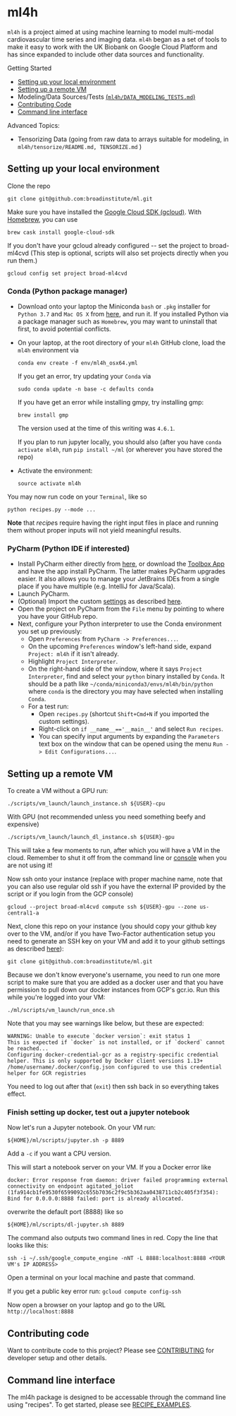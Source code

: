 # ml4h
`ml4h` is a project aimed at using machine learning to model multi-modal cardiovascular
time series and imaging data. `ml4h` began as a set of tools to make it easy to work
with the UK Biobank on Google Cloud Platform and has since expanded to include other data sources
and functionality.   


Getting Started
* [Setting up your local environment](#setting-up-your-local-environment)
* [Setting up a remote VM](#setting-up-a-remote-vm)
* Modeling/Data Sources/Tests [(`ml4h/DATA_MODELING_TESTS.md`)](ml4h/DATA_MODELING_TESTS.md)
* [Contributing Code](#contributing-code)
* [Command line interface](#command-line-interface)

Advanced Topics:
* Tensorizing Data (going from raw data to arrays suitable for modeling, in `ml4h/tensorize/README.md, TENSORIZE.md` )

## Setting up your local environment

Clone the repo
```
git clone git@github.com:broadinstitute/ml.git
```
Make sure you have installed the [Google Cloud SDK (gcloud)](https://cloud.google.com/sdk/docs/downloads-interactive). With [Homebrew](https://brew.sh/), you can use
```
brew cask install google-cloud-sdk
```

If you don't have your gcloud already configured -- set the project to broad-ml4cvd (This step is optional, scripts will also set projects directly when you run them.)

```gcloud config set project broad-ml4cvd```


### Conda (Python package manager)
* Download onto your laptop the Miniconda `bash` or `.pkg` installer for `Python 3.7` and `Mac OS X`
from [here](https://conda.io/en/latest/miniconda.html), and run it. If you installed Python via a package manager
such as `Homebrew`, you may want to uninstall that first, to avoid potential conflicts.
* On your laptop, at the root directory of your `ml4h` GitHub clone, load the `ml4h` environment via
    ```
    conda env create -f env/ml4h_osx64.yml
    ```
    If you get an error, try updating your `Conda` via
    ```
    sudo conda update -n base -c defaults conda
    ```
    If you have get an error while installing gmpy, try installing gmp:
    ```
    brew install gmp
    ```
    The version used at the time of this writing was `4.6.1`.

    If you plan to run jupyter locally, you should also (after you have `conda activate ml4h`, run `pip install ~/ml` (or wherever you have stored the repo)
* Activate the environment:
    ```
    source activate ml4h
    ```
You may now run code on your `Terminal`, like so
```
python recipes.py --mode ...
```
**Note** that *recipe*s require having the right input files in place and running them without proper inputs will not
yield meaningful results.   

### PyCharm (Python IDE if interested)
* Install PyCharm either directly from [here](https://www.jetbrains.com/pycharm/download/#section=mac), or download
the [Toolbox App](https://www.jetbrains.com/toolbox/app/) and have the app install PyCharm. The latter makes
PyCharm upgrades easier. It also allows you to manage your JetBrains IDEs from a single place if you have multiple
(e.g. IntelliJ for Java/Scala).
* Launch PyCharm.
* (Optional) Import the custom [settings](https://drive.google.com/open?id=1YvNVgVEH-rzsCJtrJ0mCi1nyAxG8Xync) as
described [here](https://www.jetbrains.com/help/pycharm/exporting-and-importing-settings.html).
* Open the project on PyCharm from the `File` menu by pointing to where you have your GitHub repo.
* Next, configure your Python interpreter to use the Conda environment you set up previously:
    * Open `Preferences` from `PyCharm -> Preferences...`.
    * On the upcoming `Preferences` window's left-hand side, expand `Project: ml4h` if it isn't already.
    * Highlight `Project Interpreter`.
    * On the right-hand side of the window, where it says `Project Interpreter`, find and select your `python`
    binary installed by `Conda`. It should be a path like `~/conda/miniconda3/envs/ml4h/bin/python` where `conda`
    is the directory you may have selected when installing `Conda`.
    * For a test run:
        * Open `recipes.py` (shortcut `Shift+Cmd+N` if you imported the custom settings).
        * Right-click on `if __name__=='__main__'` and select `Run recipes`.
        * You can specify input arguments by expanding the `Parameters` text box on the window
         that can be opened using the menu `Run -> Edit Configurations...`.    

## Setting up a remote VM
To create a VM without a GPU run:
```
./scripts/vm_launch/launch_instance.sh ${USER}-cpu
```
With GPU (not recommended unless you need something beefy and expensive)
```
./scripts/vm_launch/launch_dl_instance.sh ${USER}-gpu
```
This will take a few moments to run, after which you will have a VM in the cloud.  Remember to shut it off from the command line or [console](https://console.cloud.google.com/compute/instances?project=broad-ml4cvd) when you are not using it!  

Now ssh onto your instance (replace with proper machine name, note that you can also use regular old ssh if you have the external IP provided by the script or if you login from the GCP console)
```
gcloud --project broad-ml4cvd compute ssh ${USER}-gpu --zone us-central1-a
```

Next, clone this repo on your instance (you should copy your github key over to the VM, and/or if you have Two-Factor authentication setup you need to generate an SSH key on your VM and add it to your github settings as described [here](https://help.github.com/articles/generating-a-new-ssh-key-and-adding-it-to-the-ssh-agent/#platform-linux)):
```
git clone git@github.com:broadinstitute/ml.git
```

Because we don't know everyone's username, you need to run one more script to make sure that you are added as a docker user and that you have permission to pull down our docker instances from GCP's gcr.io. Run this while you're logged into your VM:
```
./ml/scripts/vm_launch/run_once.sh
```

Note that you may see warnings like below, but these are expected:
```
WARNING: Unable to execute `docker version`: exit status 1
This is expected if `docker` is not installed, or if `dockerd` cannot be reached...
Configuring docker-credential-gcr as a registry-specific credential helper. This is only supported by Docker client versions 1.13+
/home/username/.docker/config.json configured to use this credential helper for GCR registries
```

You need to log out after that (`exit`) then ssh back in so everything takes effect.


### Finish setting up docker, test out a jupyter notebook
Now let's run a Jupyter notebook.  On your VM run:

```
${HOME}/ml/scripts/jupyter.sh -p 8889
```
Add a ```-c``` if you want a CPU version.

This will start a notebook server on your VM. If you a Docker error like
```
docker: Error response from daemon: driver failed programming external connectivity on endpoint agitated_joliot (1fa914cb1fe9530f6599092c655b7036c2f9c5b362aa0438711cb2c405f3f354): Bind for 0.0.0.0:8888 failed: port is already allocated.
```
overwrite the default port (8888) like so
```
${HOME}/ml/scripts/dl-jupyter.sh 8889
```
The command also outputs two command lines in red.
Copy the line that looks like this:
```
ssh -i ~/.ssh/google_compute_engine -nNT -L 8888:localhost:8888 <YOUR VM's IP ADDRESS>
```
Open a terminal on your local machine and paste that command.  

If you get a public key error run: `gcloud compute config-ssh`

Now open a browser on your laptop and go to the URL `http://localhost:8888`

## Contributing code

Want to contribute code to this project? Please see [CONTRIBUTING](./CONTRIBUTING.md) for developer setup and other details.

## Command line interface
The ml4h package is designed to be accessable through the command line using "recipes".
To get started, please see [RECIPE_EXAMPLES](./RECIPE_EXAMPLES.md).
